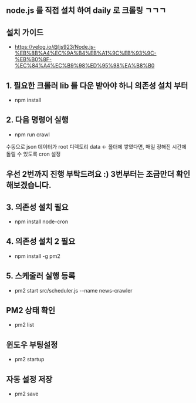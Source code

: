 ## node.js 를 직접 설치 하여 daily 로 크롤링 ㄱㄱㄱ

## 설치 가이드
- https://velog.io/@ljs923/Node.js-%EB%8B%A4%EC%9A%B4%EB%A1%9C%EB%93%9C-%EB%B0%8F-%EC%84%A4%EC%B9%98%ED%95%98%EA%B8%B0

## 1. 필요한 크롤러 lib 를 다운 받아야 하니 의존성 설치 부터
- npm install

## 2. 다음 명령어 실행
- npm run crawl

수동으로 json 데이터가 root 디렉토리 data <- 폴더에 쌓였다면, 매일 정해진 시간에 돌릴 수 있도록 cron 설정


우선 2번까지 진행 부탁드려요 :) 3번부터는 조금만더 확인해보겠습니다.
---------

## 3. 의존성 설치 필요
- npm install node-cron

## 4. 의존성 설치 2 필요
- npm install -g pm2

## 5. 스케줄러 실행 등록
- pm2 start src/scheduler.js --name news-crawler

## PM2 상태 확인
- pm2 list

## 윈도우 부팅설정
- pm2 startup

## 자동 설정 저장
- pm2 save



